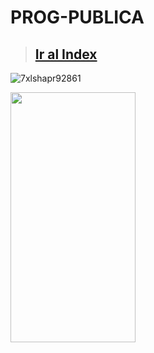 # PROG-PUBLICA
> ## <a href="https://vgarcia299.github.io/PROG-PUBLICA/documentation/Index"> Ir al Index </a>

![7xlshapr92861](https://user-images.githubusercontent.com/127221758/225803132-862a7e79-a3cd-4013-bb24-a209aa5ef291.jpg)

<img src="https://64.media.tumblr.com/09e59e8116a75788e502e2a094a5b386/fd4e88c51b521b1f-25/s540x810/b81100afe8e0ec58f8c8194ebd24b7b7e07e4663.jpg" width="200" height="400" />
